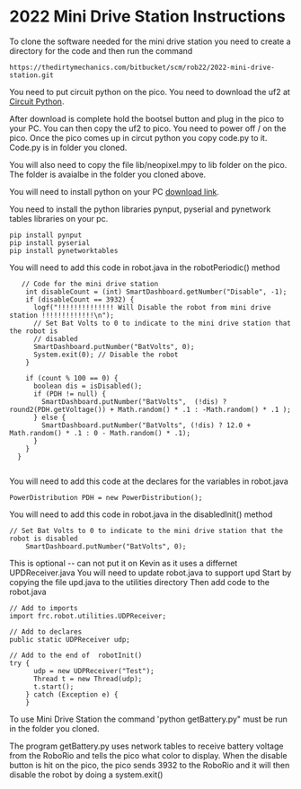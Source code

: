 # 2022 Mini Drive Station Instructions

To clone the software needed for the mini drive station you need to create a directory for the code and then run the command 

```
https://thedirtymechanics.com/bitbucket/scm/rob22/2022-mini-drive-station.git
```

You need to put circuit python on the pico. You need to download the uf2 at [Circuit Python](https://circuitpython.org/board/raspberry_pi_pico/).

After download is complete hold the bootsel button and plug in the pico to your PC. You can then copy the uf2 to pico. You need to power off / on the pico. Once the pico comes up in circut python you copy code.py to it. Code.py is in folder you cloned.

You will also need to copy the file lib/neopixel.mpy to lib folder on the pico. The folder is avaialbe in the folder you cloned above.

You will need to install python on your PC [download link](https://www.python.org/downloads/).

You need to install the python libraries pynput, pyserial and pynetwork tables libraries on your pc.

```
pip install pynput
pip install pyserial
pip install pynetworktables
```

You will need to add this code in robot.java in the robotPeriodic() method
```
   // Code for the mini drive station
    int disableCount = (int) SmartDashboard.getNumber("Disable", -1);
    if (disableCount == 3932) {
      logf("!!!!!!!!!!!!!! Will Disable the robot from mini drive station !!!!!!!!!!!!!\n");
      // Set Bat Volts to 0 to indicate to the mini drive station that the robot is
      // disabled
      SmartDashboard.putNumber("BatVolts", 0);
      System.exit(0); // Disable the robot
    }

    if (count % 100 == 0) {
      boolean dis = isDisabled();
      if (PDH != null) {
        SmartDashboard.putNumber("BatVolts",  (!dis) ? round2(PDH.getVoltage()) + Math.random() * .1 : -Math.random() * .1 );
      } else {
        SmartDashboard.putNumber("BatVolts", (!dis) ? 12.0 + Math.random() * .1 : 0 - Math.random() * .1);
      }
    }
  }


```

You will need to add this code at the declares for the variables in robot.java

```
PowerDistribution PDH = new PowerDistribution();
```

You will need to add this code in robot.java in the disabledInit() method

```
// Set Bat Volts to 0 to indicate to the mini drive station that the robot is disabled
    SmartDashboard.putNumber("BatVolts", 0);
```


This is optional -- can not put it on Kevin as it uses a differnet UPDReceiver.java
You will need to update robot.java to support upd 
Start by copying the file upd.java to the utilities directory
Then add code to the robot.java 
```
// Add to imports
import frc.robot.utilities.UDPReceiver;

// Add to declares
public static UDPReceiver udp;

// Add to the end of  robotInit()
try {
      udp = new UDPReceiver("Test");
      Thread t = new Thread(udp);
      t.start();
    } catch (Exception e) {
    }

```


To use Mini Drive Station the command 'python getBattery.py" must be run in the folder you cloned.

The program getBattery.py uses network tables to receive battery voltage from the RoboRio and tells the pico what color to display. When the disable button is hit on the pico, the pico sends 3932 to the RoboRio and it will then disable the robot by doing a system.exit()
